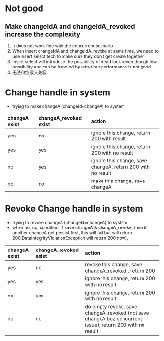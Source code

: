 # Not good

## Make changeIdA and changeIdA_revoked increase the complexity
1. It does not work fine with the concurrent scenario
2. When insert changeIdA and changeIdA_revoke at same time, we need to use insert select tech to make sure they don't get create together
3. Insert select will introduce the possibility of dead lock (even though low possibility and can be handled by retry) but performance is not good
4. 无法和空写入兼容
# Change handle in system
- trying to make changeA (changeId=changeA) to system

| changeA exist | changeA_revoked exist | action                                                      |
|:--------------|:----------------------|:------------------------------------------------------------|
| yes           | no                    | ignore this change, return 200 with result                  |
| yes           | yes                   | ignore this change, return 200 with no result               |
| no            | yes                   | ignore this change, save changeA, return 200 with no result |
| no            | no                    | make this change, save changeA                              |
# Revoke Change handle in system
- trying to revoke changeA (changeId=changeA) to system
- when no, no, condition, if save changeA & changeA_revoke, then if another changeA get persist first, this will fail but will return 200(DataIntegrityViolationException will return 200 now),

| changeA exist | changeA_revoked exist | action                                                                                                   |
|:--------------|:----------------------|:---------------------------------------------------------------------------------------------------------|
| yes           | no                    | revoke this change, save changeA_revoked  , return 200                                                   |
| yes           | yes                   | ignore this change, return 200 with no result                                                            |
| no            | yes                   | ignore this change, return 200 with no result                                                            |
| no            | no                    | do empty revoke, save changeA_revoked (not save changeA bcz concurrent issue), return 200 with no result |

